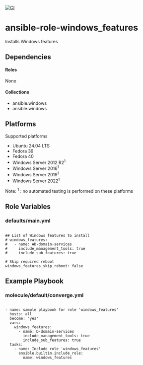 [![CI](https://github.com/de-it-krachten/ansible-role-windows_features/workflows/CI/badge.svg?event=push)](https://github.com/de-it-krachten/ansible-role-windows_features/actions?query=workflow%3ACI)


# ansible-role-windows_features

Installs Windows features



## Dependencies

#### Roles
None

#### Collections
- ansible.windows
- ansible.windows

## Platforms

Supported platforms

- Ubuntu 24.04 LTS
- Fedora 39
- Fedora 40
- Windows Server 2012 R2<sup>1</sup>
- Windows Server 2016<sup>1</sup>
- Windows Server 2019<sup>1</sup>
- Windows Server 2022<sup>1</sup>

Note:
<sup>1</sup> : no automated testing is performed on these platforms

## Role Variables
### defaults/main.yml
<pre><code>
## List of Windows features to install
# windows_features:
#   - name: AD-domain-services
#     include_management_tools: true
#     include_sub_features: true

# Skip required reboot
windows_features_skip_reboot: false
</pre></code>




## Example Playbook
### molecule/default/converge.yml
<pre><code>
- name: sample playbook for role 'windows_features'
  hosts: all
  become: 'yes'
  vars:
    windows_features:
      - name: D-domain-services
        include_management_tools: true
        include_sub_features: true
  tasks:
    - name: Include role 'windows_features'
      ansible.builtin.include_role:
        name: windows_features
</pre></code>

